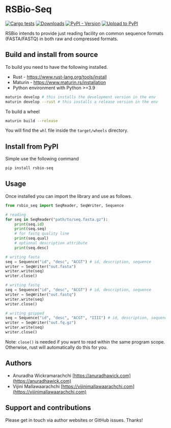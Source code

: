 # RSBio-Seq

[![Cargo tests](https://github.com/anuradhawick/rsbio-seq/actions/workflows/rust_test.yml/badge.svg)](https://github.com/anuradhawick/rsbio-seq/actions/workflows/rust_test.yml)
[![Downloads](https://static.pepy.tech/badge/rsbio-seq)](https://pepy.tech/project/rsbio-seq)
[![PyPI - Version](https://img.shields.io/pypi/v/rsbio-seq)](https://pypi.org/project/rsbio-seq/)
[![Upload to PyPI](https://github.com/anuradhawick/rsbio-seq/actions/workflows/pypi.yml/badge.svg?branch=main)](https://github.com/anuradhawick/rsbio-seq/actions/workflows/pypi.yml)

RSBio intends to provide just reading facility on common sequence formats (FASTA/FASTQ) in both raw and compressed formats.

## Build and install from source

To build you need to have the following installed.

- Rust - https://www.rust-lang.org/tools/install
- Maturin - https://www.maturin.rs/installation
- Python environment with Python >=3.9

```bash
maturin develop # this installs the development version in the env
maturin develop --rust # this installs a release version in the env
```

To build a wheel

```bash
maturin build --release
```

You will find the `whl` file inside the `target/wheels` directory.

## Install from PyPI

Simple use the following command

```bash
pip install rsbio-seq
```

## Usage

Once installed you can import the library and use as follows.

```python
from rsbio_seq import SeqReader, SeqWriter, Sequence

# reading
for seq in SeqReader("path/to/seq.fasta.gz"):
    print(seq.id)
    print(seq.seq)
    # for fastq quality line
    print(seq.qual)
    # optional description attribute
    print(seq.desc)

# writing fasta
seq = Sequence("id", "desc", "ACGT") # id, description, sequence
writer = SeqWriter("out.fasta")
writer.write(seq)
writer.close()

# writing fastq
seq = Sequence("id", "desc", "ACGT") # id, description, sequence
writer = SeqWriter("out.fastq")
writer.write(seq)
writer.close()

# writing gzipped
seq = Sequence("id", "desc", "ACGT", "IIII") # id, description, sequence, quality
writer = SeqWriter("out.fq.gz")
writer.write(seq)
writer.close()
```

Note: `close()` is needed if you want to read within the same program scope. Otherwise, rust will automatically do this for you.

## Authors

- Anuradha Wickramarachchi [https://anuradhawick.com](https://anuradhawick.com)
- Vijini Mallawaarachchi [https://vijinimallawaarachchi.com](https://vijinimallawaarachchi.com)

## Support and contributions

Please get in touch via author websites or GitHub issues. Thanks!
